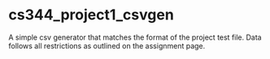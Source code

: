 # cs344_project1_csvgen

A simple csv generator that matches the format of the project test file.
Data follows all restrictions as outlined on the assignment page.

